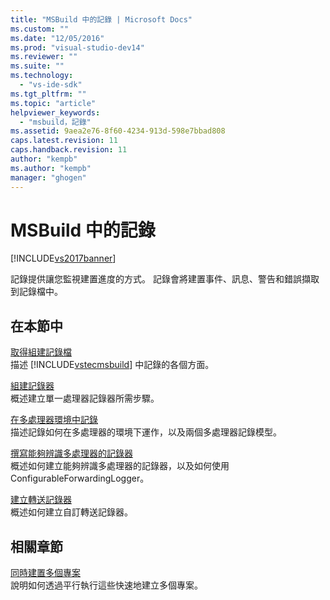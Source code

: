 ```yaml
---
title: "MSBuild 中的記錄 | Microsoft Docs"
ms.custom: ""
ms.date: "12/05/2016"
ms.prod: "visual-studio-dev14"
ms.reviewer: ""
ms.suite: ""
ms.technology: 
  - "vs-ide-sdk"
ms.tgt_pltfrm: ""
ms.topic: "article"
helpviewer_keywords: 
  - "msbuild，記錄"
ms.assetid: 9aea2e76-8f60-4234-913d-598e7bbad808
caps.latest.revision: 11
caps.handback.revision: 11
author: "kempb"
ms.author: "kempb"
manager: "ghogen"
---
```

# MSBuild 中的記錄
[!INCLUDE[vs2017banner](../code-quality/includes/vs2017banner.md)]

記錄提供讓您監視建置進度的方式。  記錄會將建置事件、訊息、警告和錯誤擷取到記錄檔中。  
  
## 在本節中  
 [取得組建記錄檔](../msbuild/obtaining-build-logs-with-msbuild.md)  
 描述 [!INCLUDE[vstecmsbuild](../extensibility/internals/includes/vstecmsbuild_md.md)] 中記錄的各個方面。  
  
 [組建記錄器](../msbuild/build-loggers.md)  
 概述建立單一處理器記錄器所需步驟。  
  
 [在多處理器環境中記錄](../msbuild/logging-in-a-multi-processor-environment.md)  
 描述記錄如何在多處理器的環境下運作，以及兩個多處理器記錄模型。  
  
 [撰寫能夠辨識多處理器的記錄器](../msbuild/writing-multi-processor-aware-loggers.md)  
 概述如何建立能夠辨識多處理器的記錄器，以及如何使用 ConfigurableForwardingLogger。  
  
 [建立轉送記錄器](../msbuild/creating-forwarding-loggers.md)  
 概述如何建立自訂轉送記錄器。  
  
## 相關章節  
 [同時建置多個專案](../msbuild/building-multiple-projects-in-parallel-with-msbuild.md)  
 說明如何透過平行執行這些快速地建立多個專案。